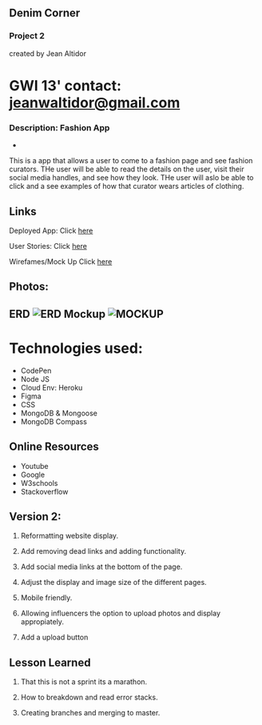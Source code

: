 ## Denim Corner

### Project 2

created by Jean Altidor

# GWI 13' contact: jeanwaltidor@gmail.com


### Description: Fashion App
-
This is a app that allows a user to come to a fashion page and see fashion curators. THe user will be able to read the details on the user, visit their social media handles, and see how they look. THe user will aslo be able to click and a see examples of how that curator wears articles of clothing. 

Links 
-
Deployed App: Click [here](https://sneakersproject2.herokuapp.com/users/)

User Stories: Click [here](https://trello.com/b/QpnchcJq/project-2)

Wirefames/Mock Up Click [here](https://www.figma.com/file/RSmnUoWVBymxQ9hDuvzSbK6Q/Project-2?node-id=7%3A0)


Photos:
-
ERD
![ERD](https://i.imgur.com/dmmNrjD.jpg)
Mockup
![MOCKUP](https://i.imgur.com/qrwRUnp.jpg)
-
# Technologies used:


* CodePen
* Node JS 
* Cloud Env: Heroku 
* Figma 
* CSS
* MongoDB & Mongoose
* MongoDB Compass

 
Online Resources
-
* Youtube
*  Google
*  W3schools
*  Stackoverflow 



Version 2: 
-

1. Reformatting website display.

2. Add removing dead links and adding functionality.

3. Add social media links at the bottom of  the page.

4. Adjust the display and image size of the different pages.

5. Mobile friendly.

6. Allowing influencers the option to upload photos and display appropiately.
7. Add a upload button



Lesson Learned
-

1. That this is not a sprint its a marathon.

2.  How to breakdown and read error stacks.

3. Creating branches and merging to master.



